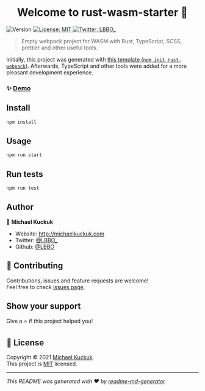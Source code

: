 <h1 align="center">Welcome to rust-wasm-starter 👋</h1>
<p>
  <img alt="Version" src="https://img.shields.io/badge/dynamic/json?color=blue&url=https://raw.githubusercontent.com/LBBO/rust-wasm-starter/main/package.json&query=$.version&label=version&cacheSeconds=2592000" />
  <a href="https://github.com/LBBO/rust-wasm-starter/blob/main/LICENSE" target="_blank">
    <img alt="License: MIT" src="https://img.shields.io/github/license/LBBO/rust-wasm-starter" />
  </a>
  <a href="https://twitter.com/LBBO_" target="_blank">
    <img alt="Twitter: LBBO_" src="https://img.shields.io/twitter/follow/LBBO_.svg?style=social" />
  </a>
</p>

> Empty webpack project for WASM with Rust, TypeScript, SCSS, prettier and other
> useful tools.

Initially, this project was generated with
[this template (`npm init rust-webpack`)](https://github.com/rustwasm/rust-webpack-template).
Afterwards, TypeScript and other tools were added for a more pleasant
development experience.

### ✨ [Demo](http://lbbo.github.io/rust-wasm-starter/)

## Install

```sh
npm install
```

## Usage

```sh
npm run start
```

## Run tests

```sh
npm run test
```

## Author

👤 **Michael Kuckuk**

- Website: http://michaelkuckuk.com
- Twitter: [@LBBO\_](https://twitter.com/LBBO_)
- Github: [@LBBO](https://github.com/LBBO)

## 🤝 Contributing

Contributions, issues and feature requests are welcome!<br />Feel free to check
[issues page](https://github.com/LBBO/rust-wasm-starter/issues).

## Show your support

Give a ⭐️ if this project helped you!

## 📝 License

Copyright © 2021 [Michael Kuckuk](https://github.com/LBBO).<br /> This project
is [MIT](https://github.com/LBBO/rust-wasm-starter/blob/main/LICENSE) licensed.

---

_This README was generated with ❤️ by
[readme-md-generator](https://github.com/kefranabg/readme-md-generator)_
